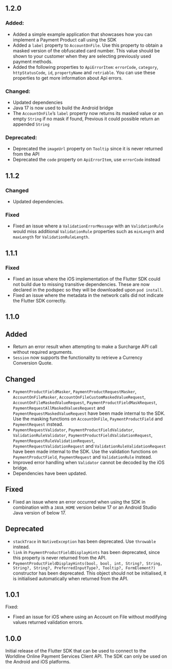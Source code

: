 ## 1.2.0
### Added: 
- Added a simple example application that showcases how you can implement a Payment Product call using the SDK 
- Added a `label` property to `AccountOnFile`. Use this property to obtain a masked version of the obfuscated card number. This value should be shown to your customer when they are selecting previously used payment methods. 
- Added the following properties to `ApiErrorItem`: `errorCode`, `category`, `httpStatusCode`, `id`, `propertyName` and `retriable`. You can use these properties to get more information about Api errors. 

### Changed: 
- Updated dependencies 
- Java 17 is now used to build the Android bridge 
- The `AccountOnFile`’s `label` property now returns its masked value or an empty `String` if no mask if found, Previous it could possible return an appended `String` 

### Deprecated: 
- Deprecated the `imageUrl` property on `Tooltip` since it is never returned from the API 
- Deprecated the `code` property on `ApiErrorItem`, use `errorCode` instead 


## 1.1.2
### Changed 
- Updated dependencies.

### Fixed
- Fixed an issue where a `ValidationErrorMessage` with an `ValidationRule` would miss additional `ValidationRule` properties such as `minLength` and `maxLength` for `ValidationRuleLength`.


## 1.1.1
### Fixed
- Fixed an issue where the iOS implementation of the Flutter SDK could not build due to missing transitive dependencies. These are now declared in the podspec so they will be downloaded upon `pod install`.
- Fixed an issue where the metadata in the network calls did not indicate the Flutter SDK correctly. 


## 1.1.0
## Added
- Return an error result when attempting to make a Surcharge API call without required arguments.
- `Session` now supports the functionality to retrieve a Currency Conversion Quote. 

## Changed
- `PaymentProductFieldMasker`, `PaymentProductRequestMasker`, `AccountOnFileMasker`, `AccountOnFileCustomMaskedValueRequest`, `AccountOnFileMaskedValueRequest`, `PaymentProductFieldMaskRequest`, `PaymentRequestAllMaskedValuesRequest` and `PaymentRequestMaskedValueRequest`  have been made internal to the SDK. Use the masking functions on `AccountOnFile`, `PaymentProductField` and `PaymentRequest` instead.
- `PaymentRequestValidator`, `PaymentProductFieldValidator`, `ValidationRuleValidator`, `PaymentProductFieldValidationRequest`, `PaymentRequestRuleValidationRequest`, `PaymentRequestValidationRequest` and `ValidationRuleValidationRequest` have been made internal to the SDK. Use the validation functions on `PaymentProductField`, `PaymentRequest` and `ValidationRule` instead.
- Improved error handling when `Validator` cannot be decoded by the iOS bridge.
- Dependencies have been updated.

## Fixed
- Fixed an issue where an error occurred when using the SDK in combination with a `JAVA_HOME` version below 17 or an Android Studio Java version of below 17.

## Deprecated
- `stackTrace` in `NativeException` has been deprecated. Use `throwable` instead.
- `link` in `PaymentProductFieldDisplayHints` has been deprecated, since this property is never returned from the API.
- `PaymentProductFieldDisplayHints(bool, bool, int, String?, String, String?, String?, PreferredInputType?, Tooltip?, FormElement?)` constructor has been deprecated. This object should not be initialised, it is initialised automatically when returned from the API.


## 1.0.1
Fixed:
- Fixed an issue for iOS where using an Account on File without modifying values returned validation errors.


## 1.0.0
 Initial release of the Flutter SDK that can be used to connect to the Worldline Online Payment Services Client API. The SDK can only be used on the Android and iOS platforms.
 
